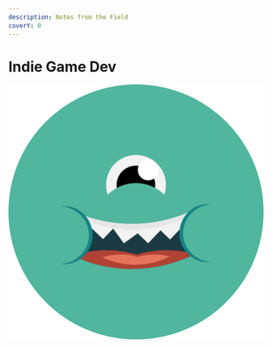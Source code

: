 ```yaml
---
description: Notes from the Field
coverY: 0
---
```


# Indie Game Dev



![](.gitbook/assets/favicon.png)
